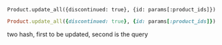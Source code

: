 `Product.update_all({discontinued: true}, {id: params[:product_ids]})`


```ruby
Product.update_all({discontinued: true}, {id: params[:product_ids]})
```

two hash, first to be updated, second is the query
